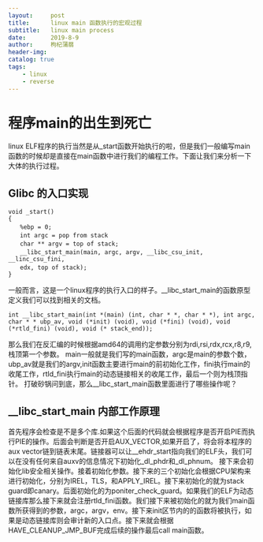 ```yaml
---
layout:     post
title:      linux main 函数执行的宏观过程
subtitle:   linux main process
date:       2019-8-9
author:     枸杞蒲蒻
header-img: 
catalog: true
tags:
    - linux
    - reverse
---
```


# 程序main的出生到死亡
linux ELF程序的执行当然是从_start函数开始执行的啦，但是我们一般编写main函数的时候却是直接在main函数中进行我们的编程工作。下面让我们来分析一下大体的执行过程。
## Glibc 的入口实现
```
void _start()
{
　　%ebp = 0;
　　int argc = pop from stack
　　char ** argv = top of stack;
　　__libc_start_main(main, argc, argv, __libc_csu_init, __linc_csu_fini,
　　edx, top of stack);
}
```
一般而言，这是一个linux程序的执行入口的样子。__libc_start_main的函数原型定义我们可以找到相关的文档。
```
int __libc_start_main(int *(main) (int, char * *, char * *), int argc, char * * ubp_av, void (*init) (void), void (*fini) (void), void (*rtld_fini) (void), void (* stack_end));
```
那么我们在反汇编的时候根据amd64的调用约定参数分别为rdi,rsi,rdx,rcx,r8,r9,栈顶第一个参数。
main一般就是我们写的main函数，argc是main的参数个数，ubp_av就是我们的argv,init函数主要进行main的前初始化工作，fini执行main的收尾工作，rtld_fini执行main的动态链接相关的收尾工作，最后一个则为栈顶指针。
打破砂锅问到底，那么__libc_start_main函数里面进行了哪些操作呢？
## __libc_start_main 内部工作原理
首先程序会检查是不是多个库.如果这个后面的代码就会根据程序是否开启PIE而执行PIE的操作。后面会判断是否开启AUX_VECTOR,如果开启了，将会将本程序的aux vector链到链表末尾。链接器可以让__ehdr_start指向我们的ELF头，我们可以在没有任何来自auxv的信息情况下初始化_dl_phdr和_dl_phnum。
接下来会初始化lib安全相关操作。接着初始化参数。接下来的三个初始化会根据CPU架构来进行初始化，分别为IREL，TLS，和APPLY_IREL。接下来初始化的就为stack guard即canary。后面初始化的为poniter_check_guard。如果我们的ELF为动态链接库那么接下来就会注册rtld_fini函数。我们接下来被初始化的就为我们main函数所获得到的参数，argc，argv，env。接下来init区节内的的函数将被执行，如果是动态链接库则会审计新的入口点。接下来就会根据HAVE_CLEANUP_JMP_BUF完成后续的操作最后call main函数。
